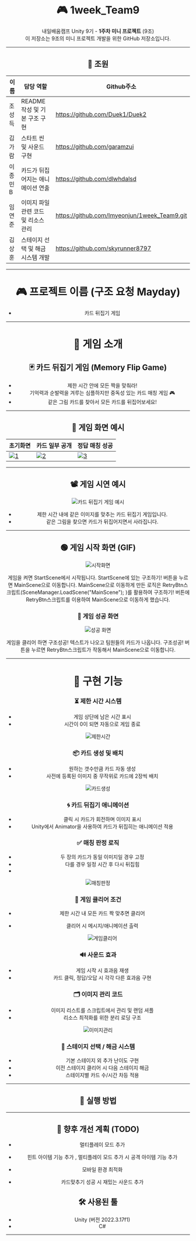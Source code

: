 
<div align="center">
  
# 🎮 1week_Team9

내일배움캠프 Unity 9기 - **1주차 미니 프로젝트** (9조)  
이 저장소는 9조의 미니 프로젝트 개발을 위한 GitHub 저장소입니다.

---

## 👥 조원
| 이름       | 담당 역할  | Github주소 |
|------------|------------|-----------|
| 조성득 |  	README 작성 및 기본 구조 구현  | https://github.com/Duek1/Duek2 |
| 김가람 |   스타트 씬 및 사운드 구현 | https://github.com/garamzui |
| 이종민B |   카드가 뒤집어지는 애니메이션 연출 | https://github.com/dlwhdalsd |
| 임연준 |  이미지 파일 관련 코드 및 리소스 관리 | https://github.com/Imyeonjun/1week_Team9.git |
| 김상훈  |  스테이지 선택 및 해금 시스템 개발 | https://github.com/skyrunner8797 |

---
# 🎮 프로젝트 이름 (구조 요청 Mayday)
- 카드 뒤집기 게임
---
# 🎲 게임 소개

## 🃏 카드 뒤집기 게임 (Memory Flip Game)

+ 제한 시간 안에 모든 짝을 맞춰라!  
+ 기억력과 순발력을 겨루는 심플하지만 중독성 있는 카드 매칭 게임 🎮
+ 같은 그림 카드를 찾아서 모든 카드를 뒤집어보세요!
---
## 📸 게임 화면 예시

| 초기화면 | 카드 일부 공개 | 정답 매칭 성공 |
|-----------|----------------|----------------|
| [![1](https://github.com/Imyeonjun/1week_Team9/blob/Duekk/카드뒤집기1.png?raw=true)](https://github.com/Imyeonjun/1week_Team9/blob/Duekk/카드뒤집기1.png) | [![2](https://github.com/Imyeonjun/1week_Team9/blob/Duekk/카드뒤집기2.png?raw=true)](https://github.com/Imyeonjun/1week_Team9/blob/Duekk/카드뒤집기2.png) | [![3](https://github.com/Imyeonjun/1week_Team9/blob/Duekk/카드뒤집기3.png?raw=true)](https://github.com/Imyeonjun/1week_Team9/blob/Duekk/카드뒤집기3.png) |

---

## 📽️ 게임 시연 예시

![카드 뒤집기 게임 예시](https://github.com/Imyeonjun/1week_Team9/blob/Duekk/CardGame.gif?raw=true)

- 제한 시간 내에 같은 이미지를 맞추는 카드 뒤집기 게임입니다.
- 같은 그림을 찾으면 카드가 뒤집어지면서 사라집니다.

---
## 🟢 게임 시작 화면 (GIF)
![시작화면](https://github.com/Imyeonjun/1week_Team9/blob/Duekk/CardGif/StartScene2.gif?raw=true)

게임을 켜면 StartScene에서 시작됩니다. StartScene에 있는 구조하기! 버튼을 누르면 MainScene으로 이동합니다. MainScene으로 이동하게 만든 로직은 RetryBtn스크립트(SceneManager.LoadScene("MainScene");
)를 활용하여 구조하기! 버튼에 RetryBtn스크립트를 이용하여 MainScene으로 이동하게 했습니다.

### 🎉 게임 성공 화면
![성공 화면](https://github.com/Imyeonjun/1week_Team9/blob/Duekk/CardImages/Finish.png?raw=true)

게임을 클리어 하면 구조성공! 텍스트가 나오고 팀원들의 카드가 나옵니다. 구조성공! 버튼을 누르면 RetryBtn스크립트가 작동해서 MainScene으로 이동합니다. 

---
# 🔧 구현 기능

### ⏳ 제한 시간 시스템
- 게임 상단에 남은 시간 표시
- 시간이 0이 되면 자동으로 게임 종료

![제한시간](https://github.com/Imyeonjun/1week_Team9/blob/Duekk/CardImages/제한시간시스템.png?raw=true)

### 📦 카드 생성 및 배치
- 원하는 갯수만큼 카드 자동 생성
- 사전에 등록된 이미지 중 무작위로 카드에 2장씩 배치

![카드생성](https://github.com/Imyeonjun/1week_Team9/blob/Duekk/CardImages/카드생성및배치.png?raw=true)

### 🌀 카드 뒤집기 애니메이션
-  클릭 시 카드가 회전하며 이미지 표시
-  Unity에서 Animator을 사용하여 카드가 뒤집히는 애니메이션 적용

### ✅ 매칭 판정 로직
- 두 장의 카드가 동일 이미지일 경우 고정
- 다를 경우 일정 시간 후 다시 뒤집힘
- 
![매칭판정](https://github.com/Imyeonjun/1week_Team9/blob/Duekk/CardImages/매칭판정로직.png?raw=true)

### 🏁 게임 클리어 조건
- 제한 시간 내 모든 카드 짝 맞추면 클리어
- 클리어 시 메시지/애니메이션 출력

  ![게임클리어](https://github.com/Imyeonjun/1week_Team9/blob/Duekk/CardImages/게임클리어조건.png?raw=true)

### 🔊 사운드 효과
- 게임 시작 시 효과음 재생
- 카드 클릭, 정답/오답 시 각각 다른 효과음 구현

### 🗂️ 이미지 관리 코드
- 이미지 리스트를 스크립트에서 관리 및 랜덤 셔플
- 리소스 최적화를 위한 분리 로딩 구조

![이미지관리](https://github.com/Imyeonjun/1week_Team9/blob/Duekk/CardImages/이미지관리코드.png?raw=true)

### 🌟 스테이지 선택 / 해금 시스템
- 기본 스테이지 외 추가 난이도 구현
- 이전 스테이지 클리어 시 다음 스테이지 해금
- 스테이지별 카드 수/시간 차등 적용

---
## 🚀 실행 방법


---
## 🧪 향후 개선 계획 (TODO)
- 멀티플레이 모드 추가

- 힌트 아이템 기능 추가 , 멀티플레이 모드 추가 시 공격 아이템 기능 추가

- 모바일 환경 최적화

- 카드맞추기 성공 시 재밌는 사운드 추가

## 🛠️ 사용된 툴

- Unity (버전 2022.3.17f1)
- C#

---
</div>
